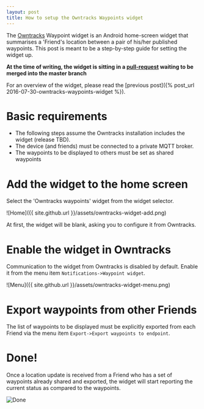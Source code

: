 ```yaml
---
layout: post
title: How to setup the Owntracks Waypoints widget
---
```


The [Owntracks](https://owntracks.org) Waypoint widget is an Android
home-screen widget that summarises a 'Friend's location between a pair
of his/her published waypoints. This post is meant to be a
step-by-step guide for setting the widget up.

__At the time of writing, the widget is sitting in a
[pull-request](https://github.com/owntracks/android/pull/381) waiting
to be merged into the master branch__

For an overview of the widget, please read the [previous post]({%
post_url 2016-07-30-owntracks-waypoints-widget %}). 

# Basic requirements

* The following steps assume the Owntracks installation includes the
  widget (release TBD). 
* The device (and friends) must be connected to a private MQTT broker.
* The waypoints to be displayed to others must be set as shared waypoints

# Add the widget to the home screen

Select the 'Owntracks waypoints' widget from the widget selector.

![Home]({{ site.github.url }}/assets/owntracks-widget-add.png)

At first, the widget will be blank, asking you to configure it from Owntracks.

# Enable the widget in Owntracks

Communication to the widget from Owntracks is disabled by
default. Enable it from the menu item `Notifications->Waypoint widget`.

![Menu]({{ site.github.url }}/assets/owntracks-widget-menu.png)

# Export waypoints from other Friends

The list of waypoints to be displayed must be explicitly exported from
each Friend via the menu item `Export->Export waypoints to endpoint`.

# Done!

Once a location update is received from a Friend who has a set of
waypoints already shared and exported, the widget will start reporting
the current status as compared to the waypoints.

![Done](https://github.com/nma83/android/raw/waypoints_widget/src/main/res/drawable-nodpi/appwidget_preview.png)

